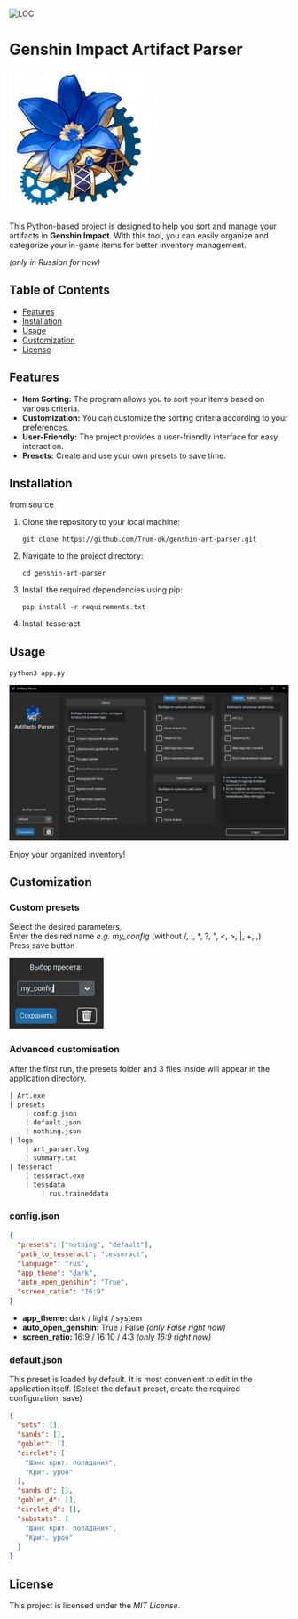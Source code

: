 ![LOC](https://tokei.rs/b1/github/Trum-ok/genshin-art-parser?category=lines)


# Genshin Impact Artifact Parser

![logo](Art_img.png)

This Python-based project is designed to help you sort and manage your artifacts in **Genshin Impact**. With this tool, you
can easily organize and categorize your in-game items for better inventory management.

*(only in Russian for now)*

## Table of Contents

- [Features](#features)
- [Installation](#installation)
- [Usage](#usage)
- [Customization](#customization)
- [License](#license)

## Features

- **Item Sorting:** The program allows you to sort your items based on various criteria.
- **Customization:** You can customize the sorting criteria according to your preferences.
- **User-Friendly:** The project provides a user-friendly interface for easy interaction.
- **Presets:** Create and use your own presets to save time.

## Installation
from source

1. Clone the repository to your local machine:

   ```shell
   git clone https://github.com/Trum-ok/genshin-art-parser.git

2. Navigate to the project directory:

   ```shell
   cd genshin-art-parser

3. Install the required dependencies using pip:

    ```shell
    pip install -r requirements.txt
    ```
4. Install tesseract

## Usage

   ```shell
   python3 app.py
   ```

![app](app.png)

Enjoy your organized inventory!

## Customization

### Custom presets
Select the desired parameters,  
Enter the desired name  _e.g. my_config_  (without /, :, *, ?, ", <, >, |, +, ,\)  
Press save button  
  
![preset_name](preset_name.png)

### Advanced customisation

After the first run, the presets folder and 3 files inside will appear in the application directory. 
```shell
| Art.exe
| presets
    | config.json
    | default.json
    | nothing.json
| logs
    | art_parser.log
    | summary.txt
| tesseract
    | tesseract.exe
    | tessdata
        | rus.traineddata
```

### config.json
```json
{
  "presets": ["nothing", "default"],
  "path_to_tesseract": "tesseract",
  "language": "rus",
  "app_theme": "dark",
  "auto_open_genshin": "True",
  "screen_ratio": "16:9"
}
```
+ **app_theme:** dark / light / system
+ **auto_open_genshin:** True / False _(only False right now)_
+ **screen_ratio:** 16:9 / 16:10 / 4:3 _(only 16:9 right now)_

### default.json
This preset is loaded by default. It is most convenient to edit in the application itself. 
(Select the default preset, create the required configuration, save)
```json
{
  "sets": [],
  "sands": [],
  "goblet": [],
  "circlet": [
    "Шанс крит. попадания",
    "Крит. урон"
  ],
  "sands_d": [],
  "goblet_d": [],
  "circlet_d": [],
  "substats": [
    "Шанс крит. попадания",
    "Крит. урон"
  ]
}
```


## License

This project is licensed under the _MIT License_.
